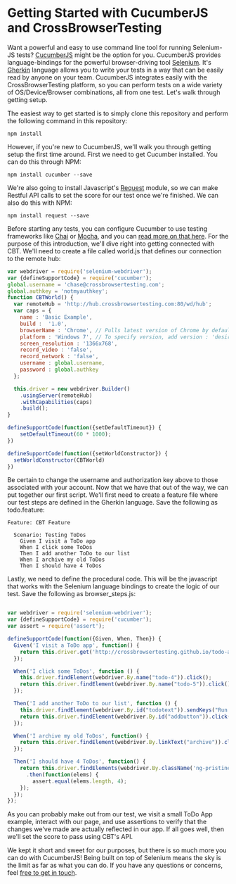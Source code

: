 # Getting Started with CucumberJS and CrossBrowserTesting #

Want a powerful and easy to use command line tool for running Selenium-JS tests? [CucumberJS](https://github.com/cucumber/cucumber-js) might be the option for you. CucumberJS provides language-bindings for the powerful browser-driving tool [Selenium](http://www.seleniumhq.org/docs/). It's [Gherkin](https://cucumber.io/docs/gherkin/) language allows you to write your tests in a way that can be easily read by anyone on your team. CucumberJS integrates easily with the CrossBrowserTesting platform, so you can perform tests on a wide variety of OS/Device/Browser combinations, all from one test. Let's walk through getting setup.

The easiest way to get started is to simply clone this repository and perform the following command in this repository:

```
npm install
```

However, if you're new to CucumberJS, we'll walk you through getting setup the first time around. First we need to get Cucumber installed. You can do this through NPM:

`npm install cucumber --save`

We're also going to install Javascript's [Request](https://github.com/request/request) module, so we can make Restful API calls to set the score for our test once we're finished. We can also do this with NPM:

`npm install request --save`

Before starting any tests, you can configure Cucumber to use testing frameworks like [Chai](http://chaijs.com/) or [Mocha](https://mochajs.org/), and you can [read more on that here](http://webdriver.io/guide/getstarted/configuration.html). For the purpose of this introduction, we'll dive right into getting connected with CBT. We'll need to create a file called world.js that defines our connection to the remote hub:

```javascript
var webdriver = require('selenium-webdriver');
var {defineSupportCode} = require('cucumber');
global.username = 'chase@crossbrowsertesting.com';
global.authkey = 'notmyauthkey';
function CBTWorld() {
  var remoteHub = 'http://hub.crossbrowsertesting.com:80/wd/hub';
  var caps = {
    name : 'Basic Example',
    build :  '1.0',
    browserName : 'Chrome', // Pulls latest version of Chrome by default
    platform : 'Windows 7', // To specify version, add version : 'desired version'
    screen_resolution : '1366x768',
    record_video : 'false',
    record_network : 'false',
    username : global.username,
    password : global.authkey
  };

  this.driver = new webdriver.Builder()
    .usingServer(remoteHub)
    .withCapabilities(caps)
    .build();
}

defineSupportCode(function({setDefaultTimeout}) {
	setDefaultTimeout(60 * 1000);
})

defineSupportCode(function({setWorldConstructor}) {
  setWorldConstructor(CBTWorld)
})
```

Be certain to change the username and authorization key above to those associated with your account. Now that we have that out of the way, we can put together our first script. We'll first need to create a feature file where our test steps are defined in the Gherkin language. Save the following as todo.feature:

```
Feature: CBT Feature

  Scenario: Testing ToDos
    Given I visit a ToDo app
    When I click some ToDos
    Then I add another ToDo to our list
    When I archive my old ToDos
    Then I should have 4 ToDos
```

Lastly, we need to define the procedural code. This will be the javascript that works with the Selenium language bindings to create the logic of our test. Save the following as browser_steps.js:

```javascript

var webdriver = require('selenium-webdriver');
var {defineSupportCode} = require('cucumber');
var assert = require('assert');

defineSupportCode(function({Given, When, Then}) {
  Given('I visit a ToDo app', function() {
    return this.driver.get('http://crossbrowsertesting.github.io/todo-app.html');
  });

  When('I click some ToDos', function () {
    this.driver.findElement(webdriver.By.name("todo-4")).click();
    return this.driver.findElement(webdriver.By.name("todo-5")).click();
  });

  Then('I add another ToDo to our list', function () {
    this.driver.findElement(webdriver.By.id("todotext")).sendKeys("Run your first Selenium Test");
    return this.driver.findElement(webdriver.By.id("addbutton")).click();
  });

  When('I archive my old ToDos', function() {
    return this.driver.findElement(webdriver.By.linkText("archive")).click()
  });

  Then('I should have 4 ToDos', function() {
    return this.driver.findElements(webdriver.By.className('ng-pristine ng-untouched ng-valid'))
      .then(function(elems) {
        assert.equal(elems.length, 4);
    });
  });
});

```

As you can probably make out from our test, we visit a small ToDo App example, interact with our page, and use assertions to verify that the changes we've made are actually reflected in our app. If all goes well, then we'll set the score to pass using CBT's API.

We kept it short and sweet for our purposes, but there is so much more you can do with CucumberJS! Being built on top of Selenium means the sky is the limit as far as what you can do. If you have any questions or concerns, feel [free to get in touch](mailto:info@crossbrowsertesting.com).
